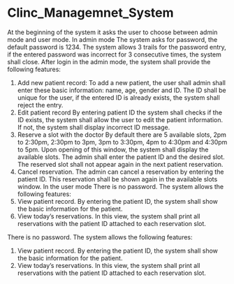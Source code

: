 # Clinc_Managemnet_System
 At the beginning of the system it asks the user to choose between admin mode and user mode.
In admin mode
The system asks for password, the default password is 1234. The system allows 3 trails for the password entry, if the entered password was incorrect for 3 consecutive times, the system shall close. After login in the admin mode, the system shall provide the following features:
1.	 Add new patient record:
To add a new patient, the user shall admin shall enter these basic information: name, age, gender and ID. The ID shall be unique for the user, if the entered ID is already exists, the system shall reject the entry.
2.	 Edit patient record
By entering patient ID the system shall checks if the ID exists, the system shall allow the user to edit the patient information. If not, the system shall display incorrect ID message.
3.	 Reserve a slot with the doctor
By default there are 5 available slots, 2pm to 2:30pm, 2:30pm to 3pm, 3pm to 3:30pm, 4pm to 4:30pm and 4:30pm to 5pm. Upon opening of this window, the system shall display the available slots. The admin shall enter the patient ID and the desired slot. The reserved slot shall not appear again in the next patient reservation.
4.	 Cancel reservation.
The admin can cancel a reservation by entering the patient ID. This reservation shall be shown again in the available slots window.
In the user mode
There is no password. The system allows the following features:
1.	View patient record.
By entering the patient ID, the system shall show the basic information for the patient.
2.	View today’s reservations.
In this view, the system shall print all reservations with the patient ID attached to each reservation slot.

There is no password. The system allows the following features:
1. View patient record.
By entering the patient ID, the system shall show the basic information for the patient.
2. View today’s reservations.
In this view, the system shall print all reservations with the patient ID attached to each reservation slot.

